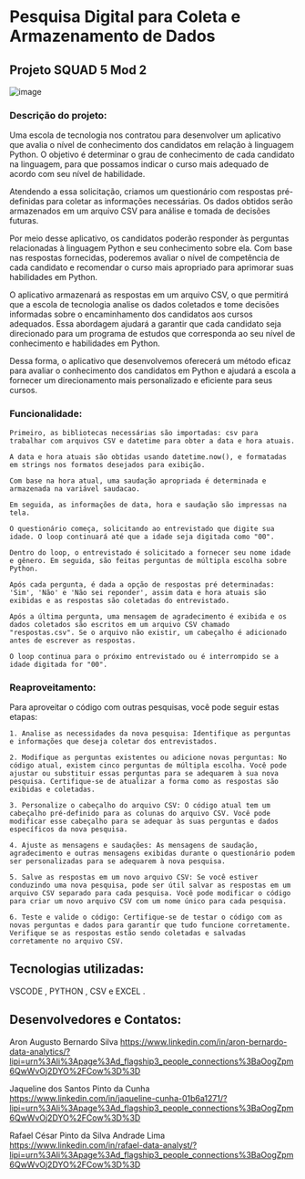 # Pesquisa Digital para Coleta e Armazenamento de Dados 

## Projeto SQUAD 5 Mod 2
![image](https://github.com/Aron151281/squad5_projeto_mod2/assets/132007858/93ab2550-9f13-47d8-8c42-e6953c4e42da)

### Descrição do projeto:
Uma escola de tecnologia nos contratou para desenvolver um aplicativo que avalia o nível de conhecimento dos candidatos em relação à linguagem Python. O objetivo é determinar o grau de conhecimento de cada candidato na linguagem, para que possamos indicar o curso mais adequado de acordo com seu nível de habilidade.

Atendendo a essa solicitação, criamos um questionário com respostas pré-definidas para coletar as informações necessárias. Os dados obtidos serão armazenados em um arquivo CSV para análise e tomada de decisões futuras.

Por meio desse aplicativo, os candidatos poderão responder às perguntas relacionadas à linguagem Python e seu conhecimento sobre ela. Com base nas respostas fornecidas, poderemos avaliar o nível de competência de cada candidato e recomendar o curso mais apropriado para aprimorar suas habilidades em Python.

O aplicativo armazenará as respostas em um arquivo CSV, o que permitirá que a escola de tecnologia analise os dados coletados e tome decisões informadas sobre o encaminhamento dos candidatos aos cursos adequados. Essa abordagem ajudará a garantir que cada candidato seja direcionado para um programa de estudos que corresponda ao seu nível de conhecimento e habilidades em Python.

Dessa forma, o aplicativo que desenvolvemos oferecerá um método eficaz para avaliar o conhecimento dos candidatos em Python e ajudará a escola a fornecer um direcionamento mais personalizado e eficiente para seus cursos.
### Funcionalidade: 
    Primeiro, as bibliotecas necessárias são importadas: csv para trabalhar com arquivos CSV e datetime para obter a data e hora atuais.

    A data e hora atuais são obtidas usando datetime.now(), e formatadas em strings nos formatos desejados para exibição.

    Com base na hora atual, uma saudação apropriada é determinada e armazenada na variável saudacao.

    Em seguida, as informações de data, hora e saudação são impressas na tela.

    O questionário começa, solicitando ao entrevistado que digite sua idade. O loop continuará até que a idade seja digitada como "00".

    Dentro do loop, o entrevistado é solicitado a fornecer seu nome idade e gênero. Em seguida, são feitas perguntas de múltipla escolha sobre Python.

    Após cada pergunta, é dada a opção de respostas pré determinadas: 'Sim', 'Não' e 'Não sei reponder', assim data e hora atuais são exibidas e as respostas são coletadas do entrevistado.

    Após a última pergunta, uma mensagem de agradecimento é exibida e os dados coletados são escritos em um arquivo CSV chamado "respostas.csv". Se o arquivo não existir, um cabeçalho é adicionado antes de escrever as respostas.

    O loop continua para o próximo entrevistado ou é interrompido se a idade digitada for "00".
### Reaproveitamento:
Para aproveitar o código com outras pesquisas, você pode seguir estas etapas:

    1. Analise as necessidades da nova pesquisa: Identifique as perguntas e informações que deseja coletar dos entrevistados.

    2. Modifique as perguntas existentes ou adicione novas perguntas: No código atual, existem cinco perguntas de múltipla escolha. Você pode ajustar ou substituir essas perguntas para se adequarem à sua nova pesquisa. Certifique-se de atualizar a forma como as respostas são exibidas e coletadas.

    3. Personalize o cabeçalho do arquivo CSV: O código atual tem um cabeçalho pré-definido para as colunas do arquivo CSV. Você pode modificar esse cabeçalho para se adequar às suas perguntas e dados específicos da nova pesquisa.

    4. Ajuste as mensagens e saudações: As mensagens de saudação, agradecimento e outras mensagens exibidas durante o questionário podem ser personalizadas para se adequarem à nova pesquisa.

    5. Salve as respostas em um novo arquivo CSV: Se você estiver conduzindo uma nova pesquisa, pode ser útil salvar as respostas em um arquivo CSV separado para cada pesquisa. Você pode modificar o código para criar um novo arquivo CSV com um nome único para cada pesquisa.

    6. Teste e valide o código: Certifique-se de testar o código com as novas perguntas e dados para garantir que tudo funcione corretamente. Verifique se as respostas estão sendo coletadas e salvadas corretamente no arquivo CSV.   
## Tecnologias utilizadas: 
VSCODE , PYTHON , CSV e EXCEL .
## Desenvolvedores e Contatos:
Aron Augusto Bernardo Silva
https://www.linkedin.com/in/aron-bernardo-data-analytics/?lipi=urn%3Ali%3Apage%3Ad_flagship3_people_connections%3BaOogZpm6QwWvOj2DYO%2FCow%3D%3D

Jaqueline dos Santos Pinto da Cunha 
https://www.linkedin.com/in/jaqueline-cunha-01b6a1271/?lipi=urn%3Ali%3Apage%3Ad_flagship3_people_connections%3BaOogZpm6QwWvOj2DYO%2FCow%3D%3D

Rafael César Pinto da Silva Andrade Lima 
https://www.linkedin.com/in/rafael-data-analyst/?lipi=urn%3Ali%3Apage%3Ad_flagship3_people_connections%3BaOogZpm6QwWvOj2DYO%2FCow%3D%3D